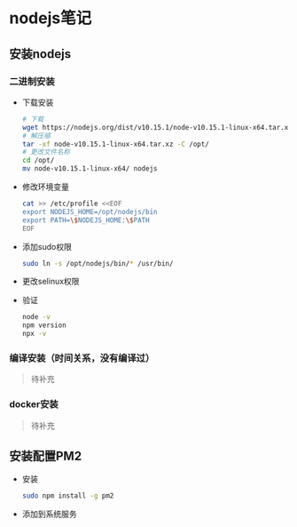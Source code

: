 # nodejs笔记

## 安装nodejs

### 二进制安装

* 下载安装

    ```sh
    # 下载
    wget https://nodejs.org/dist/v10.15.1/node-v10.15.1-linux-x64.tar.xz
    # 解压缩
    tar -xf node-v10.15.1-linux-x64.tar.xz -C /opt/
    # 更改文件名称
    cd /opt/
    mv node-v10.15.1-linux-x64/ nodejs
    ```

* 修改环境变量

    ```sh
    cat >> /etc/profile <<EOF
    export NODEJS_HOME=/opt/nodejs/bin
    export PATH=\$NODEJS_HOME:\$PATH
    EOF
    ```

* 添加sudo权限

    ```sh
    sudo ln -s /opt/nodejs/bin/* /usr/bin/
    ```

* 更改selinux权限

* 验证

    ```sh
    node -v
    npm version
    npx -v
    ```

### 编译安装（时间关系，没有编译过）

> 待补充

### docker安装

> 待补充

## 安装配置PM2

* 安装

    ```sh
    sudo npm install -g pm2
    ```

* 添加到系统服务